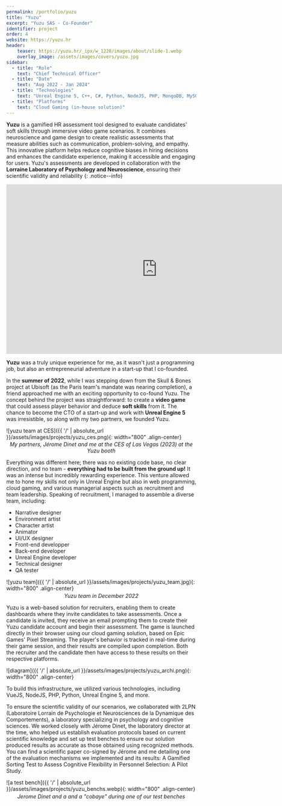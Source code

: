 ```yaml
---
permalink: /portfolio/yuzu
title: "Yuzu"
excerpt: "Yuzu SAS - Co-Founder"
identifier: project
order: 4
website: https://yuzu.hr
header:
    teaser: https://yuzu.hr/_ipx/w_1228/images/about/slide-1.webp
    overlay_image: /assets/images/covers/yuzu.jpg
sidebar:
  - title: "Role"
    text: "Chief Technical Officer"
  - title: "Date"
    text: "Aug 2022 - Jan 2024"
  - title: "Technologies"
    text: "Unreal Engine 5, C++, C#, Python, NodeJS, PHP, MongoDB, MySQL, AWS, Perforce, Git, JIRA"
  - title: "Platforms"
    text: "Cloud Gaming (in-house solution)"
---
```


**Yuzu** is a gamified HR assessment tool designed to evaluate candidates' soft skills through immersive video game scenarios. It combines neuroscience and game design to create realistic assessments that measure abilities such as communication, problem-solving, and empathy. This innovative platform helps reduce cognitive biases in hiring decisions and enhances the candidate experience, making it accessible and engaging for users. Yuzu's assessments are developed in collaboration with the **Lorraine Laboratory of Psychology and Neuroscience**, ensuring their scientific validity and reliability​
{: .notice--info}


<div style = "text-align:center">
  <iframe width="800" height="450" src="https://yuzu.hr/videos/landing-video.webm" title="YouTube video player" frameborder="0" allow="accelerometer; autoplay; clipboard-write; encrypted-media; gyroscope; picture-in-picture; web-share" referrerpolicy="strict-origin-when-cross-origin" allowfullscreen></iframe>
</div>

**Yuzu** was a truly unique experience for me, as it wasn't just a programming job, but also an entrepreneurial adventure in a start-up that I co-founded.

In the **summer of 2022**, while I was stepping down from the Skull & Bones project at Ubisoft (as the Paris team's mandate was nearing completion), a friend approached me with an exciting opportunity to co-found Yuzu. The concept behind the project was straightforward: to create a **video game** that could assess player behavior and deduce **soft skills** from it. The chance to become the CTO of a start-up and work with **Unreal Engine 5** was irresistible, so along with my two partners, we founded Yuzu.

![yuzu team at CES]({{ '/' | absolute_url }}/assets/images/projects/yuzu_ces.png){: width="800" .align-center}
<p style = "text-align:center;margin-top:-0.8em;font-style:italic">My partners, Jérome Dinet and me at the CES of Las Vegas (2023) at the Yuzu booth</p>

Everything was different here; there was no existing code base, no clear direction, and no team - **everything had to be built from the ground up!** It was an intense but incredibly rewarding experience. This venture allowed me to hone my skills not only in Unreal Engine but also in web programming, cloud gaming, and various managerial aspects such as recruitment and team leadership.
Speaking of recruitment, I managed to assemble a diverse team, including:

- Narrative designer
- Environment artist
- Character artist
- Animator
- UI/UX designer
- Front-end developper
- Back-end developer
- Unreal Engine developer
- Technical designer
- QA tester

![yuzu team]({{ '/' | absolute_url }}/assets/images/projects/yuzu_team.jpg){: width="800" .align-center}
<p style = "text-align:center;margin-top:-0.8em;font-style:italic">Yuzu team in December 2022</p>

Yuzu is a web-based solution for recruiters, enabling them to create dashboards where they invite candidates to take assessments. Once a candidate is invited, they receive an email prompting them to create their Yuzu candidate account and begin their assessment. The game is launched directly in their browser using our cloud gaming solution, based on Epic Games' Pixel Streaming. The player's behavior is tracked in real-time during their game session, and their results are compiled upon completion. Both the recruiter and the candidate then have access to these results on their respective platforms.

![diagram]({{ '/' | absolute_url }}/assets/images/projects/yuzu_archi.png){: width="800" .align-center}

To build this infrastructure, we utilized various technologies, including VueJS, NodeJS, PHP, Python, Unreal Engine 5, and more.

To ensure the scientific validity of our scenarios, we collaborated with 2LPN (Laboratoire Lorrain de Psychologie et Neurosciences de la Dynamique des Comportements), a laboratory specializing in psychology and cognitive sciences. We worked closely with Jérome Dinet, the laboratory director at the time, who helped us establish evaluation protocols based on current scientific knowledge and set up test benches to ensure our solution produced results as accurate as those obtained using recognized methods. You can find a scientific paper co-signed by Jérome and me detailing one of the evaluation mechanisms we implemented and its results: A Gamified Sorting Test to Assess Cognitive Flexibility in Personnel Selection: A Pilot Study.

![a test bench]({{ '/' | absolute_url }}/assets/images/projects/yuzu_benchs.webp){: width="800" .align-center}
<p style = "text-align:center;margin-top:-0.8em;font-style:italic">Jerome Dinet and a and a "cobaye" during one of our test benches</p>

